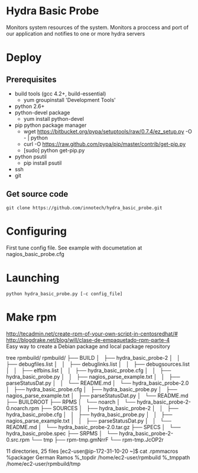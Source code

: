 Hydra Basic Probe
=================

Monitors system resources of the system.
Monitors a proccess and port of our application and notifies to one or more hydra servers

# Deploy

## Prerequisites
* build tools (gcc 4.2+, build-essential)
  * yum groupinstall 'Development Tools'
* python 2.6+
* python-devel package
  * yum install python-devel
* pip python package manager 
  * wget https://bitbucket.org/pypa/setuptools/raw/0.7.4/ez_setup.py -O - | python
  * curl -O https://raw.github.com/pypa/pip/master/contrib/get-pip.py
  * [sudo] python get-pip.py
* python psutil
  * pip install psutil 
* ssh
* git

## Get source code

```
git clone https://github.com/innotech/hydra_basic_probe.git
```

# Configuring

First tune config file. See example with documetation at nagios_basic_probe.cfg

# Launching
```
python hydra_basic_probe.py [-c config_file]
```

# Make rpm
http://tecadmin.net/create-rpm-of-your-own-script-in-centosredhat/#  
http://blogdrake.net/blog/will/clase-de-empaquetado-rpm-parte-4  
Easy way to create a Debian package and local package repository  
  
tree rpmbuild/
rpmbuild/
├── BUILD
│   ├── hydra_basic_probe-2
│   │   ├── debugfiles.list
│   │   ├── debuglinks.list
│   │   ├── debugsources.list
│   │   ├── elfbins.list
│   │   ├── hydra_basic_probe.cfg
│   │   ├── hydra_basic_probe.py
│   │   ├── nagios_parse_example.txt
│   │   ├── parseStatusDat.py
│   │   └── README.md
│   └── hydra_basic_probe-2.0
│       ├── hydra_basic_probe.cfg
│       ├── hydra_basic_probe.py
│       ├── nagios_parse_example.txt
│       ├── parseStatusDat.py
│       └── README.md
├── BUILDROOT
├── RPMS
│   └── noarch
│       └── hydra_basic_probe-2-0.noarch.rpm
├── SOURCES
│   ├── hydra_basic_probe-2
│   │   ├── hydra_basic_probe.cfg
│   │   ├── hydra_basic_probe.py
│   │   ├── nagios_parse_example.txt
│   │   ├── parseStatusDat.py
│   │   └── README.md
│   └── hydra_basic_probe-2.0.tar.gz
├── SPECS
│   └── hydra_basic_probe.spec
├── SRPMS
│   └── hydra_basic_probe-2-0.src.rpm
└── tmp
    ├── rpm-tmp.gmNrrF
    └── rpm-tmp.JcOP2r

11 directories, 25 files
[ec2-user@ip-172-31-10-20 ~]$ cat .rpmmacros 
%packager German Ramos
%_topdir /home/ec2-user/rpmbuild
%_tmppath /home/ec2-user/rpmbuild/tmp
